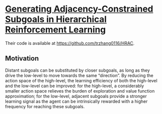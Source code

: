 # [Generating Adjacency-Constrained Subgoals in Hierarchical Reinforcement Learning](https://papers.nips.cc/paper/2020/file/f5f3b8d720f34ebebceb7765e447268b-Paper.pdf)
Their code is available at https://github.com/trzhang0116/HRAC.
## Motivation
Distant subgoals can be substituted by closer subgoals, as long as they drive the low-level to move towards the same “direction”. By reducing the action space of the
high-level, the learning efficiency of both the high-level and the low-level can be improved: for the high-level, a considerably smaller action space relieves the burden of exploration and value function
approximation; for the low-level, adjacent subgoals provide a stronger learning signal as the agent can be intrinsically rewarded with a higher frequency for reaching these subgoals.


